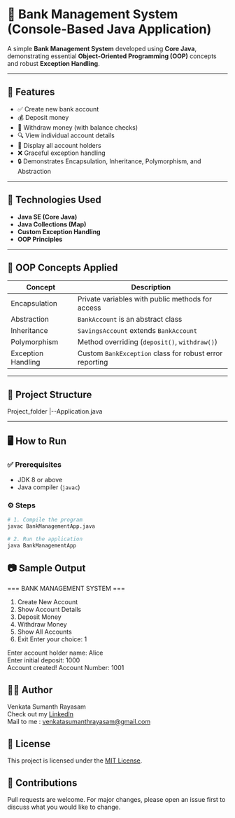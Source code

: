 # 🏦 Bank Management System (Console-Based Java Application)

A simple **Bank Management System** developed using **Core Java**, demonstrating essential **Object-Oriented Programming (OOP)** concepts and robust **Exception Handling**.

---

## 📌 Features

- ✅ Create new bank account  
- 💰 Deposit money  
- 💸 Withdraw money (with balance checks)  
- 🔍 View individual account details  
- 📃 Display all account holders  
- ❌ Graceful exception handling  
- 🔒 Demonstrates Encapsulation, Inheritance, Polymorphism, and Abstraction

---

## 🚀 Technologies Used

- **Java SE (Core Java)**
- **Java Collections (Map)**
- **Custom Exception Handling**
- **OOP Principles**

---

## 🧠 OOP Concepts Applied

| Concept         | Description |
|----------------|-------------|
| Encapsulation  | Private variables with public methods for access |
| Abstraction    | `BankAccount` is an abstract class |
| Inheritance    | `SavingsAccount` extends `BankAccount` |
| Polymorphism   | Method overriding (`deposit()`, `withdraw()`) |
| Exception Handling | Custom `BankException` class for robust error reporting |

---

## 📂 Project Structure
Project_folder
|--Application.java


---

## 🖥️ How to Run

### ✅ Prerequisites

- JDK 8 or above
- Java compiler (`javac`)

### ⚙️ Steps

```bash
# 1. Compile the program
javac BankManagementApp.java

# 2. Run the application
java BankManagementApp
```

## 📷 Sample Output
=== BANK MANAGEMENT SYSTEM ===
1. Create New Account
2. Show Account Details
3. Deposit Money
4. Withdraw Money
5. Show All Accounts
6. Exit
Enter your choice: 1

Enter account holder name: Alice <br>
Enter initial deposit: 1000 <br>
Account created! Account Number: 1001

## 👨‍💻 Author
Venkata Sumanth Rayasam<br>
Check out my [LinkedIn](https://linkedin.com/in/rvsumanth)<br>
Mail to me : venkatasumanthrayasam@gmail.com

## 📃 License
This project is licensed under the [MIT License](LICENSE).

## 🙌 Contributions
Pull requests are welcome. For major changes, please open an issue first to discuss what you would like to change.
